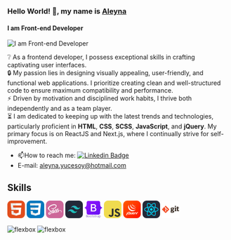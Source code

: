 <!--### Hi there 👋

❔ As a frontend developer, I possess exceptional skills in crafting captivating user interfaces. <br />
🔒 My passion lies in designing visually appealing, user-friendly, and functional web applications. I prioritize creating clean and well-structured code to ensure maximum compatibility and performance. <br />
⚡ Driven by motivation and disciplined work habits, I thrive both independently and as a team player. <br />
⏳ I am dedicated to keeping up with the latest trends and technologies, particularly proficient in HTML, CSS, SCSS, JavaScript, and jQuery. My primary focus is on ReactJS and Next.js, where I continually strive for self-improvement. <br />

[![Anurag's GitHub stats](https://github-readme-stats.vercel.app/api?username=aleynayucesoy)](https://github.com/anuraghazra/github-readme-stats)
-->

### Hello World! 👋, my name is [Aleyna](https://www.linkedin.com/in/aleynayucesoy/)
#### I am Front-end Developer
![I am Front-end Developer](https://media.giphy.com/media/RbDKaczqWovIugyJmW/giphy.gif)

❔ As a frontend developer, I possess exceptional skills in crafting captivating user interfaces. <br />
🔒 My passion lies in designing visually appealing, user-friendly, and functional web applications. I prioritize creating clean and well-structured code to ensure maximum compatibility and performance. <br />
⚡ Driven by motivation and disciplined work habits, I thrive both independently and as a team player. <br />
⏳ I am dedicated to keeping up with the latest trends and technologies, particularly proficient in **HTML**, **CSS**, **SCSS**, **JavaScript**, and **jQuery**. My primary focus is on ReactJS and Next.js, where I continually strive for self-improvement. <br />

- :mailbox:How to reach me: [![Linkedin Badge](https://img.shields.io/badge/-Linkedin-blue?style=flat&logo=Linkedin&logoColor=white)](https://www.linkedin.com/in/aleynayucesoy/)
- E-mail: [aleyna.yucesoy@hotmail.com](mailto:aleyna.yucesoy@hotmail.com)

## Skills

<p align="left">
<img src='https://github.com/tandpfun/skill-icons/blob/main/icons/HTML.svg' alt='HTML' height='40'>
<img src='https://github.com/tandpfun/skill-icons/blob/main/icons/CSS.svg' alt='CSS' height='40'>
<img src='https://github.com/tandpfun/skill-icons/blob/main/icons/Sass.svg' alt='Sass' height='40'>
<img src='https://github.com/tandpfun/skill-icons/blob/main/icons/TailwindCSS-Dark.svg' alt='linkedin' height='40'> 
<img src="https://github.com/devicons/devicon/blob/master/icons/bootstrap/bootstrap-original-wordmark.svg" title="Bootstrap" alt="Bootstrap" width="40" height="40"/>
<img src='https://github.com/tandpfun/skill-icons/blob/main/icons/JavaScript.svg' alt='JavaScript' height='40'>
<img src='https://github.com/tandpfun/skill-icons/blob/main/icons/JQuery.svg' alt='JQuery' height='40'>
<img src='https://github.com/tandpfun/skill-icons/blob/main/icons/React-Dark.svg' alt='React' height='40'>
<img src="https://github.com/devicons/devicon/blob/master/icons/git/git-original-wordmark.svg" title="Git" alt="Git" width="40" height="40"/>
</p>

<!-- [![Top Langs](https://github-readme-stats.vercel.app/api/top-langs/?username=aleynayucesoy&layout=donut-vertical)](https://github.com/anuraghazra/github-readme-stats) -->

<img src="https://github-readme-stats.vercel.app/api/top-langs/?username=aleynayucesoy&layout=donut-vertical" alt="flexbox" /> <img src="https://github-readme-stats.vercel.app/api?username=aleynayucesoy&show_icons=true&theme=buefy" alt="flexbox" /> 

